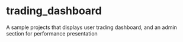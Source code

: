 # trading_dashboard
A sample projects that displays user trading dashboard, and an admin section for performance presentation
